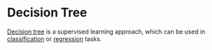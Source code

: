 # Decision Tree

<!-- TODO
- Gini impurty
- Information gain
-->

[Decision tree](https://wikipedia.org/wiki/decision_tree_learning) is a supervised learning approach, which can be used in [classification](../tasks/classification.md) or [regression](../tasks/regression.md) tasks.